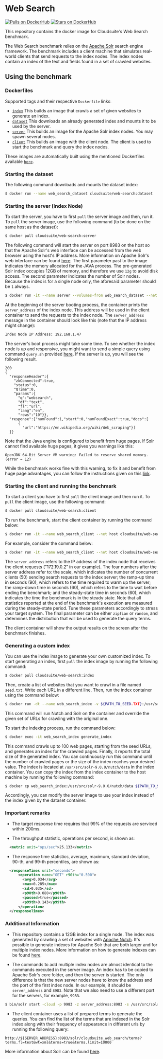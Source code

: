 # Web Search

[![Pulls on DockerHub][dhpulls]][dhrepo]
[![Stars on DockerHub][dhstars]][dhrepo]

This repository contains the docker image for Cloudsuite's Web Search benchmark.

The Web Search benchmark relies on the [Apache Solr][apachesolr] search engine framework. The benchmark includes a client machine that simulates real-world clients that send requests to the index nodes. The index nodes contain an index of the text and fields found in a set of crawled websites.

## Using the benchmark ##

### Dockerfiles ###

Supported tags and their respective `Dockerfile` links:
- [`index`][indexdocker] This builds an image that crawls a set of given websites to generate an index.
- [`dataset`][datasetdocker] This downloads an already generated index and mounts it to be used by the server.
- [`server`][serverdocker] This builds an image for the Apache Solr index nodes. You may spawn several nodes.
- [`client`][clientdocker] This builds an image with the client node. The client is used to start the benchmark and query the index nodes.

These images are automatically built using the mentioned Dockerfiles available [`here`][repo].

### Starting the dataset ###

The following command downloads and mounts the dataset index:

 ```sh
 $ docker run --name web_search_dataset cloudsuite/web-search:dataset
 ```

### Starting the server (Index Node) ###

To start the server, you have to first `pull` the server image and then, run it. To `pull` the server image, use the following command (to be done on the same host as the dataset):

 ```sh
 $ docker pull cloudsuite/web-search:server
 ```

The following command will start the server on port 8983 on the host so that the Apache Solr's web interface can be accessed from the web browser using the host's IP address. More information on Apache Solr's web interface can be found [here][solrui]. The first parameter past to the image indicates the memory allocated for the JAVA process. The pre-generated Solr index occupies 12GB of memory, and therefore we use `12g` to avoid disk access. The second parameter indicates the number of Solr nodes. Because the index is for a single node only, the aforesaid parameter should be `1` always.

```sh
$ docker run -it --name server --volumes-from web_search_dataset --net host cloudsuite/web-search:server 12g 1
```

At the beginning of the server booting process, the container prints the `server_address` of the index node. This address will be used in the client container to send the requests to the index node. The `server_address` message in the container should look like this (note that the IP address might change):

```sh
Index Node IP Address: 192.168.1.47
```

The server's boot process might take some time. To see whether the index node is up and responsive, you might want to send a simple query using command `query.sh` provided [here](https://github.com/parsa-epfl/cloudsuite/blob/main/benchmarks/web-serving/web_server/files/query.sh). If the server is up, you will see the following result.
```
200
{
  "responseHeader":{
    "zkConnected":true,
    "status":0,
    "QTime":0,
    "params":{
      "q":"websearch",
      "df":"text",
      "fl":"url",
      "lang":"en",
      "rows":"10"}},
  "response":{"numFound":1,"start":0,"numFoundExact":true,"docs":[
      {
        "url":"https://en.wikipedia.org/wiki/Web_scraping"}]
  }}
```

Note that the Java engine is configured to benefit from huge pages. If Solr cannot find available huge pages, it gives you warnings like this:

```
OpenJDK 64-Bit Server VM warning: Failed to reserve shared memory. (error = 12)
```

While the benchmark works fine with this warning, to fix it and benefit from huge page advantages, you can follow the instructions given on this [link](https://www.oracle.com/java/technologies/javase/largememory-pages.html). 

### Starting the client and running the benchmark ###

To start a client you have to first `pull` the client image and then run it. To `pull` the client image, use the following command:

```sh
$ docker pull cloudsuite/web-search:client
```

To run the benchmark, start the client container by running the command below:

```sh
$ docker run -it --name web_search_client --net host cloudsuite/web-search:client <server_address> <scale>  <The ramp-up time in secod> <the ramp-down time in second> <steady-state time in second> <distribution>
```

For example, consider the command below:

```sh
$ docker run -it --name web_search_client --net host cloudsuite/web-search:client 172.19.0.2 50 90 60 60 zipfian
```

The `server_address` refers to the IP address of the index node that receives the client requests ("172.19.0.2" in our example). The four numbers after the server address refer to: the scale, which indicates the number of concurrent clients (50) sending search requests to the index server; the ramp-up time in seconds (90), which refers to the time required to warm up the server; the ramp-down time in seconds (60), which refers to the time to wait before ending the benchmark; and the steady-state time in seconds (60), which indicates the time the benchmark is in the steady state. Note that all statistics reported at the end of the benchmark's execution are measured during the steady-state period. Tune these parameters accordingly to stress your target system. The final parameter can be either `zipfian` or `random`, and determines the distribution that will be used to generate the query terms. 

The client container will show the output results on the screen after the benchmark finishes.

### Generating a custom index
You can use the index image to generate your own customized index. To start generating an index, first `pull` the index image by running the following command:

```sh 
$ docker pull cloudsuite/web-search:index
```
  
Then, create a list of websites that you want to crawl in a file named `seed.txt`. Write each URL in a different line. Then, run the index container using the command below:

```sh
$ docker run -dt --name web_search_index -v ${PATH_TO_SEED.TXT}:/usr/src/apache-nutch-1.18/urls/. cloudsuite/web-search:index 
```

This command will run Nutch and Solr on the container and override the given set of URLs for crawling with the original one. 

To start the indexing process, run the command below:

```sh
$ docker exec -it web_search_index generate_index
```
   
This command crawls up to 100 web pages, starting from the seed URLs, and generates an index for the crawled pages. Finally, it reports the total size of the generated index. You can continuously run this command until the number of crawled pages or the size of the index reaches your desired value. The index is located at `/usr/src/solr-9.0.0/nutch/data` in the index container. You can copy the index from the index container to the host machine by running the following command:

```sh
$ docker cp web_search_index:/usr/src/solr-9.0.0/nutch/data ${PATH_TO_SAVE_INDEX}
```
  
Accordingly, you can modify the server image to use your index instead of the index given by the dataset container. 

### Important remarks ###

- The target response time requires that 99% of the requests are serviced within 200ms.

- The throughput statistic, operations per second, is shown as:

```xml
  <metric unit="ops/sec">25.133</metric>
```

- The response time statistics, average, maximum, standard deviation, 90-th, and 99-th percentiles, are shown as:

```xml
  <responseTimes unit="seconds">
      <operation name="GET" r90th="0.500">
        <avg>0.034</avg>
        <max>0.285</max>
        <sd>0.035</sd>
        <p90th>0.080</p90th>
        <passed>true</passed>
        <p99th>0.143</p99th>
      </operation>
  </responseTimes>
```

### Additional Information ###

- This repository contains a 12GB index for a single node. The index was generated by crawling a set of websites with [Apache Nutch][apachenutch]. It's possible to generate indexes for Apache Solr that are both larger and for multiple index nodes. More information on how to generate indexes can be found [here][nutchtutorial].

- The commands to add multiple index nodes are almost identical to the commands executed in the server image. An index has to be copied to Apache Solr's core folder, and then the server is started. The only difference is that the new server nodes have to know the address and the port of the first index node. In our example, it should be `server_address` and `8983`. Note that we also need to use a different port for the servers, for example, `9983`.


```sh
$ bin/solr start -cloud -p 9983 -z server_address:8983 -s /usr/src/solr_cores/ -m 12g
```
- The client container uses a list of prepared terms to generate the queries. You can find the list of the terms that are indexed in the Solr index along with their frequency of appearance in different urls by running the following query:

```
http://${SERVER_ADDRESS}:8983/solr/cloudsuite_web_search/terms?terms.fl=text&wt=xml&terms=true&terms.limit=10000
```

More information about Solr can be found [here][solrmanual].

[indexdocker]: https://github.com/parsa-epfl/cloudsuite/tree/main/benchmarks/web-search/index "Index Generator Dockerfile"
[datasetdocker]: https://github.com/parsa-epfl/cloudsuite/tree/main/benchmarks/web-search/dataset "Dataset volume Dockerfile"
[serverdocker]: https://github.com/parsa-epfl/cloudsuite/tree/main/benchmarks/web-search/server "Server Dockerfile"
[clientdocker]: https://github.com/parsa-epfl/cloudsuite/tree/main/benchmarks/web-search/client "Client Dockerfile"
[solrui]: https://solr.apache.org/guide/solr/latest/getting-started/solr-admin-ui.html "Apache Solr UI"
[solrmanual]: https://solr.apache.org/guide/solr/latest/ "Apache Solr Manual"
[nutchtutorial]: https://cwiki.apache.org/confluence/display/NUTCH/NutchTutorial "Nutch Tutorial"
[apachesolr]: https://github.com/apache/solr "Apache Solr"
[apachenutch]: https://github.com/apache/nutch "Apache Nutch"
[repo]: https://github.com/parsa-epfl/cloudsuite/tree/main/benchmarks/web-search "Web Search GitHub Repo"
[dhrepo]: https://hub.docker.com/r/cloudsuite/web-search/ "DockerHub Page"
[dhpulls]: https://img.shields.io/docker/pulls/cloudsuite/web-search.svg "Go to DockerHub Page"
[dhstars]: https://img.shields.io/docker/stars/cloudsuite/web-search.svg "Go to DockerHub Page"
